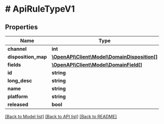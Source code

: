 # # ApiRuleTypeV1

## Properties

Name | Type | Description | Notes
------------ | ------------- | ------------- | -------------
**channel** | **int** |  |
**disposition_map** | [**\OpenAPI\Client\Model\DomainDisposition[]**](DomainDisposition.md) |  |
**fields** | [**\OpenAPI\Client\Model\DomainField[]**](DomainField.md) |  |
**id** | **string** |  |
**long_desc** | **string** |  |
**name** | **string** |  |
**platform** | **string** |  |
**released** | **bool** |  |

[[Back to Model list]](../../README.md#models) [[Back to API list]](../../README.md#endpoints) [[Back to README]](../../README.md)

